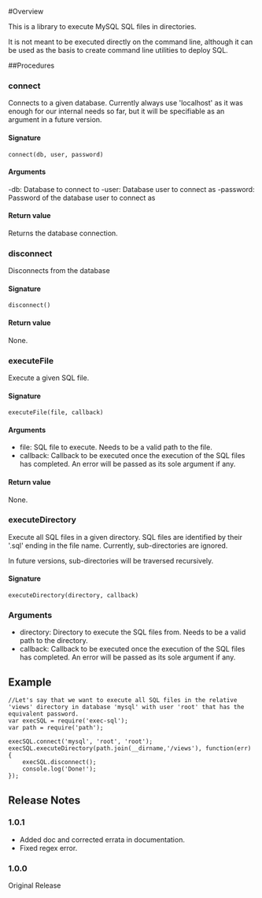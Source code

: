 #Overview

This is a library to execute MySQL SQL files in directories.

It is not meant to be executed directly on the command line, although it can be used as the basis to create command line utilities to deploy SQL.

##Procedures

### connect

Connects to a given database. Currently always use 'localhost' as it was enough for our internal needs so far, but it will be specifiable as an argument in a future version.

#### Signature

```
connect(db, user, password)
```

#### Arguments

-db: Database to connect to
-user: Database user to connect as
-password: Password of the database user to connect as

#### Return value

Returns the database connection.

### disconnect

Disconnects from the database

#### Signature

```
disconnect()
```

#### Return value

None.

### executeFile

Execute a given SQL file.

#### Signature

```
executeFile(file, callback)
```

#### Arguments

- file: SQL file to execute. Needs to be a valid path to the file.
- callback: Callback to be executed once the execution of the SQL files has completed. An error will be passed as its sole argument if any.

#### Return value

None.

### executeDirectory

Execute all SQL files in a given directory. SQL files are identified by their '.sql' ending in the file name. Currently, sub-directories are ignored.

In future versions, sub-directories will be traversed recursively.

#### Signature

```
executeDirectory(directory, callback)
```

### Arguments

- directory: Directory to execute the SQL files from. Needs to be a valid path to the directory.
- callback: Callback to be executed once the execution of the SQL files has completed. An error will be passed as its sole argument if any.

## Example

```
//Let's say that we want to execute all SQL files in the relative 'views' directory in database 'mysql' with user 'root' that has the equivalent password.
var execSQL = require('exec-sql');
var path = require('path');

execSQL.connect('mysql', 'root', 'root');
execSQL.executeDirectory(path.join(__dirname,'/views'), function(err) {
    execSQL.disconnect();
    console.log('Done!');
});
```

## Release Notes

### 1.0.1

- Added doc and corrected errata in documentation.
- Fixed regex error.

### 1.0.0

Original Release
